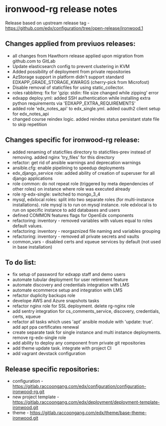 ironwood-rg release notes
=========================

Release based on upstream release tag - https://github.com/edx/configuration/tree/open-release/ironwood.1

Changes applied from previuos releases:
---------------------------------------

- all changes from Hawthorn release applied upon migration from github.com to GitLab
- Update elasticsearch config to prevent clustering in KVM
- Added possibility of deployment from private repositories
- AzStorage support in platform didn't support standard EDXAPP_GRADE_STORAGE_KWARGS (cherry-pick from Microfost)
- Disable removal of staticfiles for using static_collector.
- roles rabbitmq: fix for 'gzip: stdin: file size changed while zipping' error
- edxapp deploy.yml: added SSH authentication while installing extra python requirements via 'EDXAPP_EXTRA_REQUIREMENTS'
- added role 'edx_notes_api' to edx_single.yml. added oauth2 client setup for edx_notes_api
- changed course reindex logic. added reindex status persistant state file to skip repetition

Changes specific for ironwood-rg release:
-----------------------------------------

- added renaming of staticfiles directory to staticfiles-prev instead of removing. added nginx 'try_files' for this directory
- refactor: get rid of ansible warnings and deprecation warnings
- ansible.cfg: enable pipelining to speedup deployments
- edx_django_service role: added ability of creation of superuser for all django applications
- role common: do not repeat role (triggered by meta dependencies of other roles) on instance where role was executed already
- role rg-edx-single: switched to mongo_3_4
- mysql, edxlocal roles: split into two separate roles (for multi-instance installations). role mysql is to run on mysql instance. role edxlocal is to run on specific instance to add databases and users
- defined COMMON features flags for OpenEdx components
- refactoring: inventory - removed variables with values equal to roles default values.
- refactoring: inventory - reorgaznized file naming and variables grouping
- refactoring: inventory - removed all private secrets and vaults
- common_vars - disabled certs and xqueue services by default (not used in base installation)

To do list:
-----------

- fix setup of password for edxapp staff and demo users
- automate tubular deployment for user retirement feature
- automate discovery and credentials integration with LMS
- automate ecommerce setup and integration with LMS
- refactor duplicity backups role
- develope AWS and Azure snapshots tasks
- refactor nginx role for SSL deployment. delete rg-nginx role
- add sentry integration for cs_comments_service, discovery, credentials, certs, xqueue
- refactor all tasks which uses 'apt' ansible module with 'update: true'. add apt ppa certificates renewal
- create separate task for single instance and multi instance deployments. remove rg-edx-single role
- add ability to deploy any component from private git repositories
- add theme update task. integrate with project CI
- add vagrant devstack configuration

Release specific repositories:
------------------------------

- configuration - https://gitlab.raccoongang.com/edx/configuration/configuration-ironwood-rg.git
- new project template - https://gitlab.raccoongang.com/edx/deployment/deployment-template-ironwood.git
- theme - https://gitlab.raccoongang.com/edx/theme/base-theme-ironwood.git
